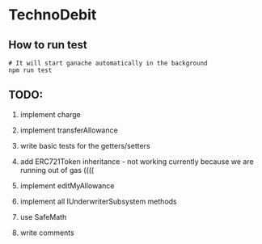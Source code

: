# TechnoDebit

## How to run test 

```
# It will start ganache automatically in the background
npm run test 
```

## TODO:
1. implement charge 
1. implement transferAllowance 
1. write basic tests for the getters/setters 
1. add ERC721Token inheritance - not working currently because we are running out of gas ((((
  
1. implement editMyAllowance 
1. implement all IUnderwriterSubsystem methods
1. use SafeMath 
1. write comments 
